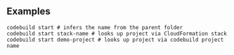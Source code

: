 ## Examples

    codebuild start # infers the name from the parent folder
    codebuild start stack-name # looks up project via CloudFormation stack
    codebuild start demo-project # looks up project via codebuild project name


